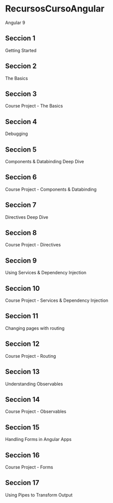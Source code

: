 # RecursosCursoAngular
Angular 9

## Seccion 1
Getting Started

## Seccion 2
The Basics

## Seccion 3
Course Project - The Basics

## Seccion 4
Debugging

## Seccion 5
Components & Databinding Deep Dive

## Seccion 6
Course Project - Components & Databinding

## Seccion 7
Directives Deep Dive

## Seccion 8
Course Project - Directives

## Seccion 9
Using Services & Dependency Injection

## Seccion 10
Course Project - Services & Dependency
Injection

## Seccion 11
Changing pages with routing 

## Seccion 12
Course Project - Routing

## Seccion 13
Understanding Observables

## Seccion 14
Course Project - Observables

## Seccion 15
Handling Forms in Angular Apps

## Seccion 16
Course Project - Forms

## Seccion 17
Using Pipes to Transform Output




